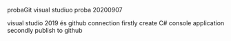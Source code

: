 probaGit
visual studiuo proba 20200907

visual studio 2019 és github connection
firstly create C# console application
secondly publish to github
